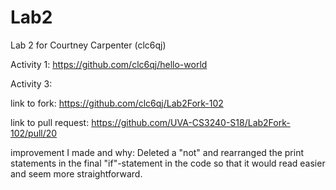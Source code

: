 # Lab2
Lab 2 for Courtney Carpenter (clc6qj)

Activity 1: https://github.com/clc6qj/hello-world

Activity 3:

  link to fork: https://github.com/clc6qj/Lab2Fork-102
  
  link to pull request: https://github.com/UVA-CS3240-S18/Lab2Fork-102/pull/20
  
  improvement I made and why: Deleted a "not" and rearranged the print statements in the final
    "if"-statement in the code so that it would read easier and seem more straightforward. 
